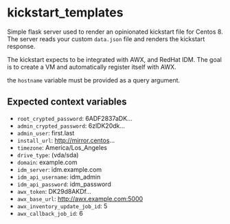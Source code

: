 kickstart_templates
===================

Simple flask server used to render an opinionated kickstart file for Centos 8.
The server reads your custom `data.json` file and renders the kickstart response.

The kickstart expects to be integrated with AWX, and RedHat IDM.
The goal is to create a VM and automatically register itself with AWX.

the `hostname` variable must be provided as a query argument.


## Expected context variables
*	`root_crypted_password`: $6$ADF2837aDK...
*	`admin_crypted_password`: $6$zlDK20dk...
*	`admin_user`: first.last
*	`install_url`: http://mirror.centos...
* `timezone`: America/Los_Angeles
*	`drive_type`:  (vda/sda)
*	`domain`: example.com
*	`idm_server`: idm.example.com
*	`idm_api_username`: idm_admin
*	`idm_api_password`: idm_password
*	`awx_token`:  DK29d8AKDf...
*	`awx_base_url`: http://awx.example.com:5000
*	`awx_inventory_update_job_id`: 5
*	`awx_callback_job_id`: 6
